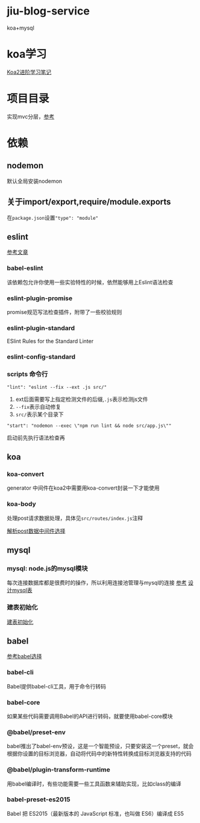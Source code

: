 # jiu-blog-service
koa+mysql

# koa学习
[Koa2进阶学习笔记](https://github.com/chenshenhai/koa2-note)

# 项目目录
实现mvc分层，[参考](https://github.com/ChenShenhai/koa2-note/blob/master/note/project/layer.md)

# 依赖
## nodemon
默认全局安装nodemon
## 关于import/export,require/module.exports
在`package.json`设置`"type": "module"`
## eslint
[参考文章](https://juejin.im/post/6844903859488292871)
### babel-eslint
该依赖包允许你使用一些实验特性的时候，依然能够用上Eslint语法检查
### eslint-plugin-promise
promise规范写法检查插件，附带了一些校验规则
### eslint-plugin-standard
ESlint Rules for the Standard Linter
### eslint-config-standard
### scripts 命令行
```
"lint": "eslint --fix --ext .js src/"
```
1. ext后面需要写上指定检测文件的后缀,`.js`表示检测js文件
2. `--fix`表示自动修复
3. `src/`表示某个目录下

```
"start": "nodemon --exec \"npm run lint && node src/app.js\""
```
启动前先执行语法检查再

## koa
### koa-convert
generator 中间件在koa2中需要用koa-convert封装一下才能使用
### koa-body
处理post请求数据处理，具体见`src/routes/index.js`注释

[解析post数据中间件选择](https://juejin.im/post/6844903944628502542)

## mysql
### mysql: node.js的mysql模块
每次连接数据库都是很费时的操作，所以利用连接池管理与mysql的连接
[参考](https://www.npmjs.com/package/mysql#pooling-connections)
[设计mysql表](https://juejin.im/post/6844903805482434568)
### 建表初始化
[建表初始化](https://github.com/ChenShenhai/koa2-note/blob/master/note/mysql/init.md)

## babel
[参考babel选择](https://juejin.im/post/6844903858632654856#heading-8)
### babel-cli
Babel提供babel-cli工具，用于命令行转码
### babel-core
如果某些代码需要调用Babel的API进行转码，就要使用babel-core模块
### @babel/preset-env
babel推出了babel-env预设，这是一个智能预设，只要安装这一个preset，就会根据你设置的目标浏览器，自动将代码中的新特性转换成目标浏览器支持的代码
### @babel/plugin-transform-runtime
用babel编译时，有些功能需要一些工具函数来辅助实现，比如class的编译
### babel-preset-es2015
Babel 把 ES2015（最新版本的 JavaScript 标准，也叫做 ES6）编译成 ES5